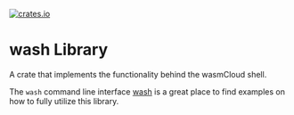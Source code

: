 [![crates.io](https://img.shields.io/crates/v/wash-lib.svg)](https://crates.io/crates/wash-lib)&nbsp;

# wash Library

A crate that implements the functionality behind the wasmCloud shell.

The `wash` command line interface [wash](https://github.com/wasmCloud/wasmCloud/tree/main/crates/wash-cli) is a great place
to find examples on how to fully utilize this library.
